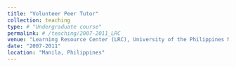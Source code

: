 ```yaml
---
title: "Volunteer Peer Tutor"
collection: teaching
type: # "Undergraduate course"
permalink: # /teaching/2007-2011_LRC
venue: "Learning Resource Center (LRC), University of the Philippines Manila"
date: "2007-2011"
location: "Manila, Philippines"
---
```

